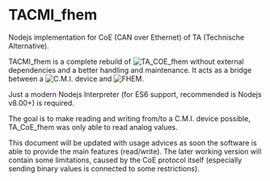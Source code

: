 # TACMI_fhem
Nodejs implementation for CoE (CAN over Ethernet) of TA (Technische Alternative).

TACMI_fhem is a complete rebuild of ![TA_COE_fhem](https://github.com/ronny332/TA_COE_fhem) without external dependencies and a better handling and maintenance.
It acts as a bridge between a ![C.M.I.](https://www.ta.co.at/en/remote-maintenance/cmi/) device and ![FHEM](https://fhem.de/).

Just a modern Nodejs Interpreter (for ES6 support, recommended is Nodejs v8.00+) is required.

The goal is to make reading and writing from/to a C.M.I. device possible, TA_CoE_fhem was only able to read analog values.

This document will be updated with usage advices as soon the software is able to provide the main features (read/write).
The later working version will contain some limitations, caused by the CoE protocol itself (especially sending binary values is connected to some restrictions).